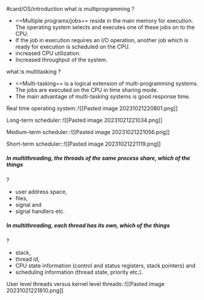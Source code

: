 #card/OS/introduction
what is multiprogramming
?
- ==Multiple programs/jobs== reside in the main memory for execution. The operating system selects and executes one of these jobs on to the CPU.
- If the job in execution requires an I/O operation, another job which is ready for execution is scheduled on the CPU.
- increased CPU utilization.
- Increased throughput of the system.


what is multitasking
?
- ==Multi-tasking== is a logical extension of multi-programming systems. The jobs are executed on the CPU in time sharing mode.
- The main advantage of multi-tasking systems is good response time.


Real time operating system::![[Pasted image 20231021220801.png]]


Long-term scheduler::![[Pasted image 20231021221034.png]]


Medium-term scheduler::![[Pasted image 20231021221056.png]]


Short-term scheduler::![[Pasted image 20231021221119.png]]


##### In multithreading, the threads of the same process share, which of the things
?
- user address space, 
- files, 
- signal and 
- signal handlers etc.


##### In multithreading, each thread has its own, which of the things
?
- stack, 
- thread id, 
- CPU state information (control and status registers, stack pointers) and 
- scheduling information (thread state, priority etc.).


User level threads versus kernel level threads::![[Pasted image 20231021221810.png]]